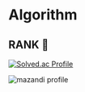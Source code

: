 # Algorithm
## RANK 🌱
[![Solved.ac Profile](http://mazassumnida.wtf/api/v2/generate_badge?boj=kmj112503)](https://solved.ac/kmj112503/) 

![mazandi profile](http://mazandi.herokuapp.com/api?handle=kmj112503&theme=cold)
